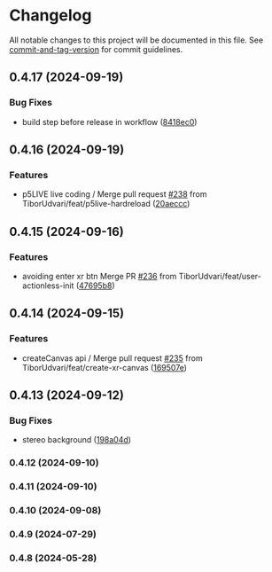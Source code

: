 # Changelog

All notable changes to this project will be documented in this file. See [commit-and-tag-version](https://github.com/absolute-version/commit-and-tag-version) for commit guidelines.

## 0.4.17 (2024-09-19)


### Bug Fixes

* build step before release in workflow ([8418ec0](https://github.com/stalgiag/p5.xr/commit/8418ec02eb7cbe49b8f55e86e52c6b689625be0a))

## 0.4.16 (2024-09-19)


### Features

* p5LIVE live coding / Merge pull request [#238](https://github.com/stalgiag/p5.xr/issues/238) from TiborUdvari/feat/p5live-hardreload ([20aeccc](https://github.com/stalgiag/p5.xr/commit/20aeccc8ed263a32b05e812bec8e0a0735859000))

## 0.4.15 (2024-09-16)


### Features

* avoiding enter xr btn Merge PR [#236](https://github.com/stalgiag/p5.xr/issues/236) from TiborUdvari/feat/user-actionless-init ([47695b8](https://github.com/stalgiag/p5.xr/commit/47695b8b491ef1b0be0b850a42141d7fb3b79c0b))

## 0.4.14 (2024-09-15)


### Features

*  createCanvas api / Merge pull request [#235](https://github.com/stalgiag/p5.xr/issues/235) from TiborUdvari/feat/create-xr-canvas ([169507e](https://github.com/stalgiag/p5.xr/commit/169507e4e4e495a04aa405c9d66dc406da4742d6))

## 0.4.13 (2024-09-12)


### Bug Fixes

* stereo background ([198a04d](https://github.com/stalgiag/p5.xr/commit/198a04dc7617df719647ff03a3bf4b0f2e3745bb))

### 0.4.12 (2024-09-10)

### 0.4.11 (2024-09-10)

### 0.4.10 (2024-09-08)

### 0.4.9 (2024-07-29)

### 0.4.8 (2024-05-28)
